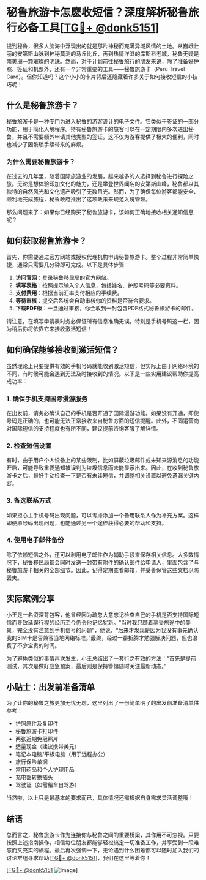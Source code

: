 # 秘鲁旅游卡怎麽收短信？深度解析秘鲁旅行必备工具[[TG💪+ @donk5151](https://t.me/s/donk5151)]

提到秘鲁，很多人脑海中浮现出的就是那片神秘而充满异域风情的土地。从巍峨壮丽的安第斯山脉到神秘莫测的马丘比丘，再到热情洋溢的库斯科老城，秘鲁无疑是南美洲一颗璀璨的明珠。然而，对于计划前往秘鲁旅行的朋友来说，除了准备好护照、签证和机票外，还有一个非常重要的工具——秘鲁旅游卡（Peru Travel Card）。但你知道吗？这个小小的卡片背后还隐藏着许多关于如何接收短信的小技巧呢！

## 什么是秘鲁旅游卡？

秘鲁旅游卡是一种专门为进入秘鲁的游客设计的电子文件。它类似于签证的一部分功能，用于简化入境程序。持有秘鲁旅游卡的旅客可以在一定期限内多次进出秘鲁，并且不需要额外申请其他类型的签证。这不仅为游客提供了极大的便利，同时也减少了因繁琐手续带来的麻烦。

### 为什么需要秘鲁旅游卡？

在过去的几年里，随着国际旅游业的发展，越来越多的人选择到秘鲁进行探险之旅。无论是想体验印加文化的魅力，还是攀登世界闻名的安第斯山峰，秘鲁都以其独特的自然风光和文化遗产吸引了无数目光。然而，为了确保每位游客都能安全、顺利地完成旅程，秘鲁政府推出了这项政策来规范入境管理。

那么问题来了：如果你已经购买了秘鲁旅游卡，该如何正确地接收相关通知信息呢？

## 如何获取秘鲁旅游卡？

首先，你需要通过官方网站或授权代理机构申请秘鲁旅游卡。整个过程非常简单快捷，通常只需要几分钟即可完成。以下是具体步骤：

1. **访问官网**：登录秘鲁移民局的官方网站。
2. **填写表格**：按照提示输入个人信息，包括姓名、护照号码等必要资料。
3. **支付费用**：根据当前汇率支付相应的手续费。
4. **等待审核**：提交后系统会自动审核你的资料是否符合要求。
5. **下载PDF版**：一旦通过审核，你会收到一封包含PDF格式秘鲁旅游卡的邮件。

请注意，在填写申请表时务必保证所有信息准确无误，特别是手机号码这一栏，因为稍后你将依靠它来接收激活短信！

## 如何确保能够接收到激活短信？

虽然理论上只要提供有效的手机号码就能收到激活短信，但实际上由于网络环境的不同，有时候可能会遇到无法及时接收到的情况。以下是一些实用建议帮助你提高成功率：

### 1. 确保手机支持国际漫游服务

在出发前，请务必确认自己的手机是否开通了国际漫游功能。如果没有开通，即使号码是正确的，也可能无法正常接收来自秘鲁方面的短信提醒。此外，不同运营商对国际短信的支持程度也有所不同，建议提前咨询客服了解详情。

### 2. 检查短信设置

有时，由于用户个人设备上的某些限制，比如屏蔽垃圾邮件或未知来源消息的功能开启，可能导致重要通知被误判为垃圾信息而未能显示出来。因此，在收到秘鲁旅游卡之后，最好手动检查一下是否有未读短信，并调整相关设置以避免遗漏关键内容。

### 3. 备选联系方式

如果担心主手机号码出现问题，可以考虑添加一个备用联系人作为补充方案。这样即便原号码出现问题，也能通过另一个途径获得必要的帮助和支持。

### 4. 使用电子邮件备份

除了依赖短信之外，还可以利用电子邮件作为辅助手段来保存相关信息。大多数情况下，秘鲁移民局都会同时发送一封带有附件的确认邮件给申请人，里面包含了与秘鲁旅游卡相关的全部细节。因此，记得定期查看邮箱，并妥善保管这些文档以防丢失。

## 实际案例分享

小王是一名资深背包客，他曾经因为疏忽大意忘记检查自己的手机是否支持国际短信而导致延误行程的经历至今仍令他记忆犹新。“当时我只顾着享受旅途中的美景，完全没有注意到手机信号的问题”，他说，“后来才发现是因为我没有事先确认我的SIM卡是否兼容当地网络标准。”最终，经过一番折腾才勉强解决问题，但也浪费了不少宝贵的时间。

为了避免类似的事情再次发生，小王总结出了一套行之有效的方法：“首先是提前测试，其次是做好应急预案，最后则是保持警惕随时关注最新动态。”

## 小贴士：出发前准备清单

为了让你的秘鲁之旅更加无忧无虑，这里列出了一份简单明了的出发前准备清单供参考：

- 护照原件及复印件
- 秘鲁旅游卡打印件
- 两张近期免冠照片
- 适量现金（建议携带美元）
- 笔记本电脑/平板电脑（用于远程办公）
- 旅行保险单据
- 常用药品和个人护理用品
- 充电器转换插头
- 驾驶证（如需租车自驾游）

当然啦，以上只是最基本的要求而已，具体情况还需根据自身需求灵活调整哦！

## 结语

总而言之，秘鲁旅游卡作为连接你与秘鲁之间的重要桥梁，其作用不可忽视。只要按照上述指南操作，相信每位朋友都能够轻松搞定一切准备工作，并享受到一段难忘而又充实的旅程。最后再次强调一下，无论遇到什么困难都可以随时加入我们的讨论群组寻求帮助[[TG💪+ @donk5151](https://t.me/s/donk5151)]，我们在这里等着你！

[[TG💪+ @donk5151](https://t.me/s/donk5151) ![Image](https://i.postimg.cc/rwNCRYN7/Snipaste-2025-04-30-17-27-05.png)]